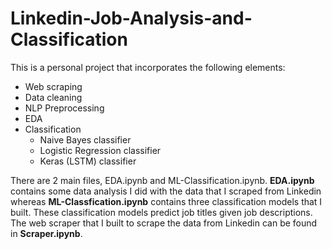 # Linkedin-Job-Analysis-and-Classification

This is a personal project that incorporates the following elements:
- Web scraping
- Data cleaning
- NLP Preprocessing
- EDA
- Classification
    - Naive Bayes classifier
    - Logistic Regression classifier
    - Keras (LSTM) classifier

There are 2 main files, EDA.ipynb and ML-Classification.ipynb. **EDA.ipynb** contains some data analysis I did with the data that I scraped from Linkedin whereas **ML-Classfication.ipynb** contains three classification models that I built. These classification models predict job titles given job descriptions. The web scraper that I built to scrape the data from Linkedin can be found in **Scraper.ipynb**.
